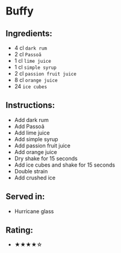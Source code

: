 # Buffy

## Ingredients:
- 4 cl `dark rum`
- 2 cl `Passoã`
- 1 cl `lime juice`
- 1 cl `simple syrup`
- 2 cl `passion fruit juice`
- 8 cl `orange juice`
- 24 `ice cubes`

## Instructions:
- Add dark rum
- Add Passoã
- Add lime juice
- Add simple syrup
- Add passion fruit juice
- Add orange juice
- Dry shake for 15 seconds
- Add ice cubes and shake for 15 seconds
- Double strain
- Add crushed ice

## Served in:
- Hurricane glass

## Rating:
- ★★★★☆